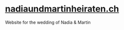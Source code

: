# [nadiaundmartinheiraten.ch](http://www.nadiaundmartinheiraten.ch)
Website for the wedding of Nadia &amp; Martin
